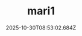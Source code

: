 ---
title: "mari1"
description: ""
image: "/uploads/photos/0060-mari1.webp"
display: "/uploads/photos/0060-mari1-display.webp"
thumbnail: "/uploads/photos/0060-mari1-thumb.webp"
width: 2000
height: 1000
featured: false
date: 2025-10-30T08:53:02.684Z
order: 0
---
